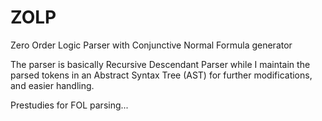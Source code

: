 # ZOLP
Zero Order Logic Parser with Conjunctive Normal Formula generator

The parser is basically Recursive Descendant Parser while I maintain the parsed tokens in an Abstract Syntax Tree (AST) for further modifications, and easier handling.

Prestudies for FOL parsing...
